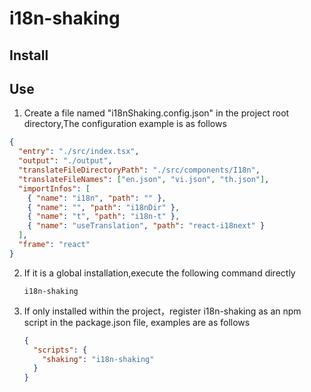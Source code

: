 # i18n-shaking

## Install

## Use

1. Create a file named "i18nShaking.config.json" in the project root directory,The configuration example is as follows

```json
{
  "entry": "./src/index.tsx",
  "output": "./output",
  "translateFileDirectoryPath": "./src/components/I18n",
  "translateFileNames": ["en.json", "vi.json", "th.json"],
  "importInfos": [
    { "name": "i18n", "path": "" },
    { "name": "", "path": "i18nDir" },
    { "name": "t", "path": "i18n-t" },
    { "name": "useTranslation", "path": "react-i18next" }
  ],
  "frame": "react"
}
```

2. If it is a global installation,execute the following command directly

   ```
   i18n-shaking
   ```

3. If only installed within the project，register i18n-shaking as an npm script in the package.json file,
   examples are as follows
   ```json
   {
     "scripts": {
       "shaking": "i18n-shaking"
     }
   }
   ```
